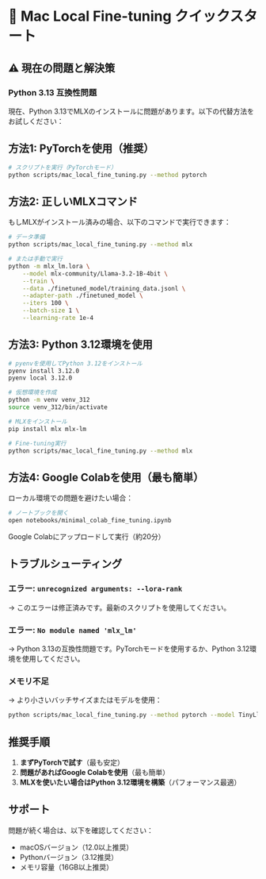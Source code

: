 # 🍎 Mac Local Fine-tuning クイックスタート

## ⚠️ 現在の問題と解決策

### Python 3.13 互換性問題
現在、Python 3.13でMLXのインストールに問題があります。以下の代替方法をお試しください：

## 方法1: PyTorchを使用（推奨）

```bash
# スクリプトを実行（PyTorchモード）
python scripts/mac_local_fine_tuning.py --method pytorch
```

## 方法2: 正しいMLXコマンド

もしMLXがインストール済みの場合、以下のコマンドで実行できます：

```bash
# データ準備
python scripts/mac_local_fine_tuning.py --method mlx

# または手動で実行
python -m mlx_lm.lora \
    --model mlx-community/Llama-3.2-1B-4bit \
    --train \
    --data ./finetuned_model/training_data.jsonl \
    --adapter-path ./finetuned_model \
    --iters 100 \
    --batch-size 1 \
    --learning-rate 1e-4
```

## 方法3: Python 3.12環境を使用

```bash
# pyenvを使用してPython 3.12をインストール
pyenv install 3.12.0
pyenv local 3.12.0

# 仮想環境を作成
python -m venv venv_312
source venv_312/bin/activate

# MLXをインストール
pip install mlx mlx-lm

# Fine-tuning実行
python scripts/mac_local_fine_tuning.py --method mlx
```

## 方法4: Google Colabを使用（最も簡単）

ローカル環境での問題を避けたい場合：

```bash
# ノートブックを開く
open notebooks/minimal_colab_fine_tuning.ipynb
```

Google Colabにアップロードして実行（約20分）

## トラブルシューティング

### エラー: `unrecognized arguments: --lora-rank`
→ このエラーは修正済みです。最新のスクリプトを使用してください。

### エラー: `No module named 'mlx_lm'`
→ Python 3.13の互換性問題です。PyTorchモードを使用するか、Python 3.12環境を使用してください。

### メモリ不足
→ より小さいバッチサイズまたはモデルを使用：
```bash
python scripts/mac_local_fine_tuning.py --method pytorch --model TinyLlama/TinyLlama-1.1B-Chat-v1.0
```

## 推奨手順

1. **まずPyTorchで試す**（最も安定）
2. **問題があればGoogle Colabを使用**（最も簡単）
3. **MLXを使いたい場合はPython 3.12環境を構築**（パフォーマンス最適）

## サポート

問題が続く場合は、以下を確認してください：
- macOSバージョン（12.0以上推奨）
- Pythonバージョン（3.12推奨）
- メモリ容量（16GB以上推奨）